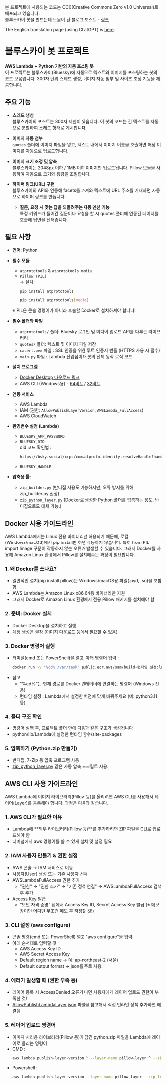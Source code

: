 본 프로젝트에 사용되는 코드는 CC0(Creative Commons Zero v1.0 Universal)로 배포되고 있습니다.<br/>
블루스카이 봇을 만드는데 도움이 된 블로그 포스트 - [링크](https://udaqueness.blog/2023/07/23/%ED%8C%8C%EC%9D%B4%EC%8D%AC%EC%9C%BC%EB%A1%9C-%EB%B8%94%EB%A3%A8%EC%8A%A4%EC%B9%B4%EC%9D%B4-%EB%B4%87-%EB%A7%8C%EB%93%A4%EA%B8%B0/)<br/>

The English translation page (using ChatGPT) is [here](https://github.com/sechsKatze/simple-bluesky-bot-code/blob/main/README_eng.md).


# 블루스카이 봇 프로젝트
**AWS Lambda + Python 기반의 자동 포스팅 봇**  
이 프로젝트는 블루스카이(Bluesky)에 자동으로 텍스트와 이미지를 포스팅하는 봇의 코드 모음입니다. 300자 단위 스레드 생성, 이미지 자동 첨부 및 사이즈 조정 기능을 제공합니다.

## 주요 기능
- **스레드 생성**  
  블루스카이의 포스트는 300자 제한이 있습니다. 이 봇의 코드는 긴 텍스트를 자동으로 분할하여 스레드 형태로 게시합니다.

- **이미지 자동 첨부**  
  `quotes` 폴더에 이미지 파일을 넣고, 텍스트 내에서 이미지 이름을 호출하면 해당 이미지를 자동으로 업로드합니다.

- **이미지 크기 조정 및 압축**  
  블루스카이는 2048px 이하 / 1MB 이하 이미지만 업로드됩니다. Pillow 모듈을 사용하여 자동으로 크기와 용량을 조절합니다.

- **하이퍼 링크(URL) 구현**  
  블루스카이의 API와 연동해 facets를 가져와 텍스트에 URL 주소를 기재하면 자동으로 하이퍼 링크를 만듭니다.

  - **질문, 요청 시 맞는 답을 되돌려주는 자동 멘션 기능**  
  특정 키워드가 들어간 질문이나 요청을 할 시 quotes 폴더에 연동된 데이터를 호출해 답변을 전해줍니다. 

## 필요 사항
- **언어**: Python  
- **필수 모듈**
  - `atprototools` & `atprototools media`
  - `Pillow (PIL)`  
  → 설치:  
    ```bash
    pip install atprototools
    ```
    ```bash
    pip install atprototools[media]
    ```
  ※ PIL은 콘솔 명령어가 아니라 후술할 Docker로 설치하셔야 합니다!

- **필수 폴더와 파일**
  - `atprototools/` 폴더: Bluesky 로그인 및 미디어 업로드 API를 다루는 라이브러리
  - `quotes/` 폴더: 텍스트 및 이미지 파일 저장
  - `cacert.pem` 파일 : SSL 인증을 위한 루트 인증서 번들 (HTTPS 사용 시 필수)
  - `main.py` 파일 : Lambda 진입점이자 봇의 전체 동작 로직 코드	
 
- **설치 프로그램**
  - [Docker Desktop 다운로드 링크](https://www.docker.com/products/docker-desktop)
  - AWS CLI (Windows용) - [64비트](https://awscli.amazonaws.com/AWSCLIV2.msi) / [32비트](https://awscli.amazonaws.com/AWSCLIV2-32bit.msi)

- **연동 서비스** 
  - AWS Lambda
  - IAM (권한: `AllowPublishLayerVersion`, `AWSLambda_FullAccess`)  
  - AWS CloudWatch  

- **환경변수 설정 (Lambda)**
  - `BLUESKY_APP_PASSWORD`  
  - `BLUESKY_DID` <br/>
    did 코드 확인법 :
    ```bash
    https://bsky.social/xrpc/com.atproto.identity.resolveHandle?handle=자신의 블스 계정주소
    ```
  - `BLUESKY_HANDLE`

- **압축용 툴**:
  - `zip_builder.py` (반디집 사용도 가능하지만, 오류 방지를 위해 zip_builder.py 권장)
  - `zip_python_layer.py` (Docker로 생성한 Python 폴더를 압축하는 용도. 반디집으로도 대체 가능.)



## Docker 사용 가이드라인
AWS Lambda에서는 Linux 전용 바이너리만 허용되기 때문에, 로컬(Windows/macOS)에서 pip install만 하면 작동하지 않습니다. 특히 from PIL import Image 구문이 작동하지 않는 오류가 발생할 수 있습니다. 그래서 Docker를 사용해 Amazon Linux 환경에서 Pillow를 설치해주는 과정이 필요합니다.

### 1. 왜 Docker를 쓰나요?
- 일반적인 설치(pip install pillow)는 Windows/macOS용 파일(.pyd, .so)을 포함함
- AWS Lambda는 Amazon Linux x86_64용 바이너리만 지원
- 그래서 Docker로 Amazon Linux 환경에서 전용 Pillow 패키지를 설치해야 함

### 2. 준비: Docker 설치
- Docker Desktop을 설치하고 실행
- 계정 생성은 권장 (이미지 다운로드 등에서 필요할 수 있음)
### 3. Docker 명령어 실행
- 터미널(cmd 또는 PowerShell)을 열고, 아래 명령어 입력 :
  ```bash
  docker run -v "%cd%:/var/task" public.ecr.aws/sam/build-런타임 설정:latest /bin/sh -c "pip install pillow -t python/lib/런타임 설정/site-packages"
  ```
- 참고
  - "%cd%"는 현재 경로를 Docker 컨테이너에 연결하는 명령어 (Windows 전용)
  - 런타임 설정 : Lambda에서 설정한 버전에 맞게 바꿔주세요 (예: python3.11 등)

### 4. 폴더 구조 확인
- 명령어 실행 후, 프로젝트 폴더 안에 다음과 같은 구조가 생성됩니다
- python/lib/Lambda에 설정한 런타임 함수/site-packages

### 5. 압축하기 (Python.zip 만들기)
- 반디집, 7-Zip 등 압축 프로그램 사용
- [zip_python_layer.py](https://github.com/sechsKatze/simple-bluesky-bot-code/blob/main/zip_python_layer.py) 같은 자동 압축 스크립트 사용.


## AWS CLI 사용 가이드라인
AWS Lambda에 이미지 라이브러리(Pillow 등)를 올리려면 AWS CLI를 사용해서 레이어(Layer)를 등록해야 합니다. 과정은 다음과 같습니다. 

### 1. AWS CLI가 필요한 이유
- Lambda에 **외부 라이브러리(Pillow 등)**를 추가하려면 ZIP 파일을 CLI로 업로드해야 함
- 터미널에서 aws 명령어를 쓸 수 있게 설치 및 설정 필요

### 2. IAM 사용자 만들기 & 권한 설정
- AWS 콘솔 → IAM 서비스로 이동
- 사용자(User) 생성 또는 기존 사용자 선택
- AWSLambdaFullAccess 권한 추가
  - "권한" → "권한 추가" → "기존 정책 연결" → AWSLambdaFullAccess 검색 후 추가
- Access Key 발급
  - “보안 자격 증명” 탭에서 Access Key ID, Secret Access Key 발급 (※ 메모장이던 어디던 무조건 메모 후 저장할 것!)

### 3. CLI 설정 (aws configure)
- 콘솔 명령(cmd 또는 PowerShell) 열고 "aws configure"을 입력
- 아래 순서대로 입력할 것
  - AWS Access Key ID
  - AWS Secret Access Key
  - Default region name → 예: ap-northeast-2 (서울)
  - Default output format → json를 주로 사용.

### 4. 에러가 발생할 때 (권한 부족 등)
- 레이어 등록 시 AccessDenied 오류가 나면 사용자에게 레이어 업로드 권한이 부족한 것!
- [AllowPublishLambdaLayer.json](https://github.com/sechsKatze/simple-bluesky-bot-code/blob/main/AllowPublishLayerVersion.json) 파일을 참고해서 직접 인라인 정책 추가하면 해결됨

### 5. 레이어 업로드 명령어
- 이미지 처리용 라이브러리(Pillow 등)가 담긴 python.zip 파일을 Lambda에 레이어로 올리는 명령어
 - CMD :
   ```bash
   aws lambda publish-layer-version ^ --layer-name pillow-layer ^ --zip-file "fileb://python.zip" ^ --compatible-runtimes 설정한 런타임
   ```
 - Powershell :
   ```bash
   aws lambda publish-layer-version --layer-name pillow-layer --zip-file "fileb://python.zip" --compatible-runtimes 설정한 런타임
   ```


